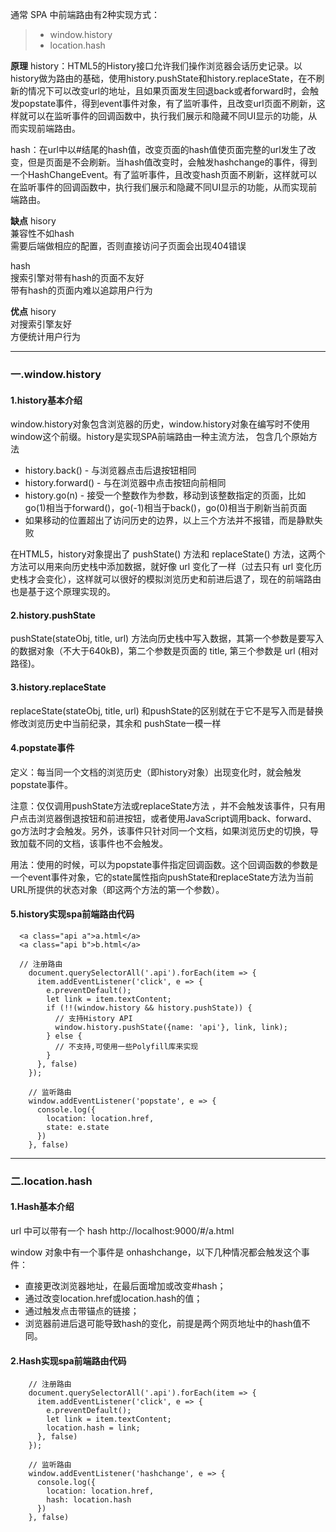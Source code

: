 通常 SPA 中前端路由有2种实现方式：

  > * window.history
  > * location.hash

**原理**
history：HTML5的History接口允许我们操作浏览器会话历史记录。以history做为路由的基础，使用history.pushState和history.replaceState，在不刷新的情况下可以改变url的地址，且如果页面发生回退back或者forward时，会触发popstate事件，得到event事件对象，有了监听事件，且改变url页面不刷新，这样就可以在监听事件的回调函数中，执行我们展示和隐藏不同UI显示的功能，从而实现前端路由。

hash：在url中以#结尾的hash值，改变页面的hash值使页面完整的url发生了改变，但是页面是不会刷新。当hash值改变时，会触发hashchange的事件，得到一个HashChangeEvent。有了监听事件，且改变hash页面不刷新，这样就可以在监听事件的回调函数中，执行我们展示和隐藏不同UI显示的功能，从而实现前端路由。

**缺点**
hisory  
兼容性不如hash  
需要后端做相应的配置，否则直接访问子页面会出现404错误   

hash  
搜索引擎对带有hash的页面不友好  
带有hash的页面内难以追踪用户行为  

**优点**
hisory  
对搜索引擎友好  
方便统计用户行为  

-------------------

### 一.window.history
#### 1.history基本介绍  

window.history对象包含浏览器的历史，window.history对象在编写时不使用window这个前缀。history是实现SPA前端路由一种主流方法，
包含几个原始方法  
  * history.back() - 与浏览器点击后退按钮相同  
  * history.forward() - 与在浏览器中点击按钮向前相同  
  * history.go(n) - 接受一个整数作为参数，移动到该整数指定的页面，比如go(1)相当于forward()，go(-1)相当于back()，go(0)相当于刷新当前页面  
  * 如果移动的位置超出了访问历史的边界，以上三个方法并不报错，而是静默失败  

在HTML5，history对象提出了 pushState() 方法和 replaceState() 方法，这两个方法可以用来向历史栈中添加数据，就好像 url 变化了一样（过去只有 url 变化历史栈才会变化），这样就可以很好的模拟浏览历史和前进后退了，现在的前端路由也是基于这个原理实现的。

#### 2.history.pushState
pushState(stateObj, title, url) 方法向历史栈中写入数据，其第一个参数是要写入的数据对象（不大于640kB)，第二个参数是页面的 title, 第三个参数是 url (相对路径)。

#### 3.history.replaceState
replaceState(stateObj, title, url) 和pushState的区别就在于它不是写入而是替换修改浏览历史中当前纪录，其余和 pushState一模一样

#### 4.popstate事件
定义：每当同一个文档的浏览历史（即history对象）出现变化时，就会触发popstate事件。

注意：仅仅调用pushState方法或replaceState方法 ，并不会触发该事件，只有用户点击浏览器倒退按钮和前进按钮，或者使用JavaScript调用back、forward、go方法时才会触发。另外，该事件只针对同一个文档，如果浏览历史的切换，导致加载不同的文档，该事件也不会触发。

用法：使用的时候，可以为popstate事件指定回调函数。这个回调函数的参数是一个event事件对象，它的state属性指向pushState和replaceState方法为当前URL所提供的状态对象（即这两个方法的第一个参数）。

#### 5.history实现spa前端路由代码
```
  <a class="api a">a.html</a>
  <a class="api b">b.html</a>
```

```
  // 注册路由
    document.querySelectorAll('.api').forEach(item => {
      item.addEventListener('click', e => {
        e.preventDefault();
        let link = item.textContent;
        if (!!(window.history && history.pushState)) {
          // 支持History API
          window.history.pushState({name: 'api'}, link, link);
        } else {
          // 不支持,可使用一些Polyfill库来实现
        }
      }, false)
    });

    // 监听路由
    window.addEventListener('popstate', e => {
      console.log({
        location: location.href,
        state: e.state
      })
    }, false)
```

---------
### 二.location.hash

#### 1.Hash基本介绍
url 中可以带有一个 hash http://localhost:9000/#/a.html

window 对象中有一个事件是 onhashchange，以下几种情况都会触发这个事件：  
* 直接更改浏览器地址，在最后面增加或改变#hash；  
* 通过改变location.href或location.hash的值；  
* 通过触发点击带锚点的链接；  
* 浏览器前进后退可能导致hash的变化，前提是两个网页地址中的hash值不同。  

####  2.Hash实现spa前端路由代码

```
    // 注册路由
    document.querySelectorAll('.api').forEach(item => {
      item.addEventListener('click', e => {
        e.preventDefault();
        let link = item.textContent;
        location.hash = link;
      }, false)
    });

    // 监听路由
    window.addEventListener('hashchange', e => {
      console.log({
        location: location.href,
        hash: location.hash
      })
    }, false)
```



























